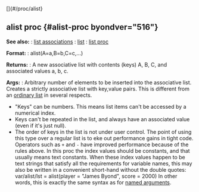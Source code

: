 []{#/proc/alist}
  ## alist proc {#alist-proc byondver="516"}
  **See also:**
  :   [list associations](ref/list/associations)
  :   [list](ref/list)
  :   [list proc](ref/proc/list)
  <!-- -->
  **Format:**
  :   alist(A=a,B=b,C=c,\...)
  <!-- -->
  **Returns:**
  :   A new associative list with contents (keys) A, B, C, and associated
      values a, b, c.
  <!-- -->
  **Args:**
  :   Arbitrary number of elements to be inserted into the associative
      list.
  Creates a strictly associative list with key,value pairs. This is
  different from an [ordinary list](ref/list) in several respects.
  -   \"Keys\" can be numbers. This means list items can\'t be accessed by
      a numerical index.
  -   Keys can\'t be repeated in the list, and always have an associated
      value (even if it\'s just null).
  -   The order of keys in the list is not under user control.
  The point of using this type over a regular list is to eke out
  performance gains in tight code. Operators such as `+` and `-` have
  improved performance because of the rules above.
  In this proc the index values should be constants, and that usually
  means text constants. When these index values happen to be text strings
  that satisfy all the requirements for variable names, this may also be
  written in a convenient short-hand without the double quotes:
  var/alist/lst = alist(player = \"James Byond\", score = 2000)
  In other words, this is exactly the same syntax as for [named
  arguments](ref/proc/arguments/named).
